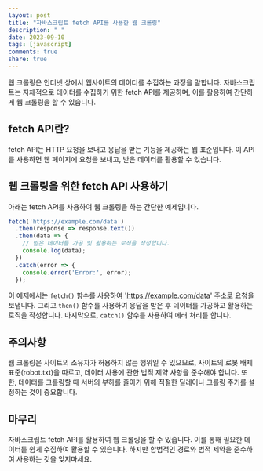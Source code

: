 ```yaml
---
layout: post
title: "자바스크립트 fetch API를 사용한 웹 크롤링"
description: " "
date: 2023-09-10
tags: [javascript]
comments: true
share: true
---
```


웹 크롤링은 인터넷 상에서 웹사이트의 데이터를 수집하는 과정을 말합니다. 자바스크립트는 자체적으로 데이터를 수집하기 위한 fetch API를 제공하며, 이를 활용하여 간단하게 웹 크롤링을 할 수 있습니다.

## fetch API란?

fetch API는 HTTP 요청을 보내고 응답을 받는 기능을 제공하는 웹 표준입니다. 이 API를 사용하면 웹 페이지에 요청을 보내고, 받은 데이터를 활용할 수 있습니다.

## 웹 크롤링을 위한 fetch API 사용하기

아래는 fetch API를 사용하여 웹 크롤링을 하는 간단한 예제입니다.

```javascript
fetch('https://example.com/data')
  .then(response => response.text())
  .then(data => {
    // 받은 데이터를 가공 및 활용하는 로직을 작성합니다.
    console.log(data);
  })
  .catch(error => {
    console.error('Error:', error);
  });
```

이 예제에서는 `fetch()` 함수를 사용하여 'https://example.com/data' 주소로 요청을 보냅니다. 그리고 `then()` 함수를 사용하여 응답을 받은 후 데이터를 가공하고 활용하는 로직을 작성합니다. 마지막으로, `catch()` 함수를 사용하여 에러 처리를 합니다.

## 주의사항

웹 크롤링은 사이트의 소유자가 허용하지 않는 행위일 수 있으므로, 사이트의 로봇 배제 표준(robot.txt)을 따르고, 데이터 사용에 관한 법적 제약 사항을 준수해야 합니다. 또한, 데이터를 크롤링할 때 서버의 부하를 줄이기 위해 적절한 딜레이나 크롤링 주기를 설정하는 것이 중요합니다.

## 마무리

자바스크립트 fetch API를 활용하여 웹 크롤링을 할 수 있습니다. 이를 통해 필요한 데이터를 쉽게 수집하여 활용할 수 있습니다. 하지만 합법적인 경로와 법적 제약을 준수하여 사용하는 것을 잊지마세요.